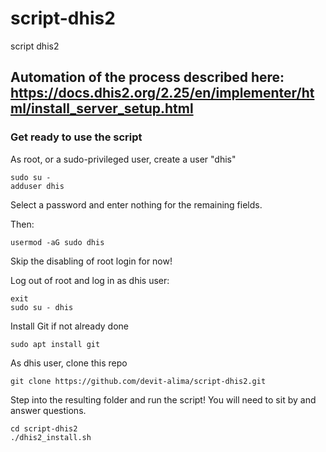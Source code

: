 # script-dhis2
script dhis2

## Automation of the process described here: https://docs.dhis2.org/2.25/en/implementer/html/install_server_setup.html

### Get ready to use the script

As root, or a sudo-privileged user, create a user "dhis"

```
sudo su -
adduser dhis
```

Select a password and enter nothing for the remaining fields.

Then:

```usermod -aG sudo dhis```

Skip the disabling of root login for now!

Log out of root and log in as dhis user:

```
exit
sudo su - dhis

```

Install Git if not already done

```sudo apt install git```

As dhis user, clone this repo

```git clone https://github.com/devit-alima/script-dhis2.git```

Step into the resulting folder and run the script! You will need to sit by and answer questions.

```
cd script-dhis2
./dhis2_install.sh
```





